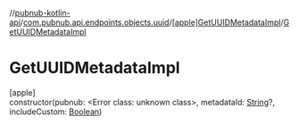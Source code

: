 //[pubnub-kotlin-api](../../../index.md)/[com.pubnub.api.endpoints.objects.uuid](../index.md)/[[apple]GetUUIDMetadataImpl](index.md)/[GetUUIDMetadataImpl](-get-u-u-i-d-metadata-impl.md)

# GetUUIDMetadataImpl

[apple]\
constructor(pubnub: <!---  GfmCommand {"@class":"org.jetbrains.dokka.gfm.ResolveLinkGfmCommand","dri":{"packageName":"","classNames":"<Error class: unknown class>","callable":null,"target":{"@class":"org.jetbrains.dokka.links.PointingToDeclaration"},"extra":null}} --->&lt;Error class: unknown class&gt;<!--- --->, metadataId: [String](https://kotlinlang.org/api/core/kotlin-stdlib/kotlin/-string/index.html)?, includeCustom: [Boolean](https://kotlinlang.org/api/core/kotlin-stdlib/kotlin/-boolean/index.html))
